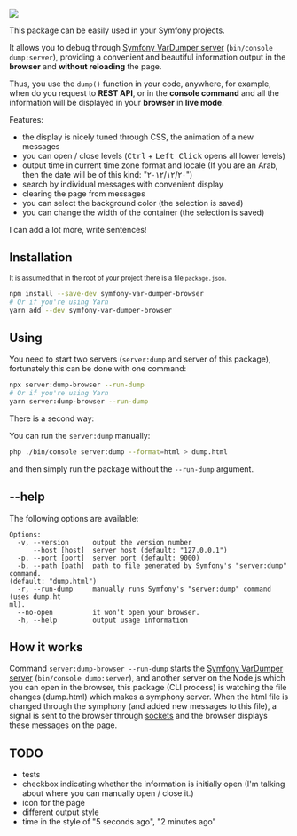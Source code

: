 ![](https://i.imgur.com/O5Be0eX.png)


This package can be easily used in your Symfony projects.

It allows you to debug through [Symfony VarDumper server](https://symfony.com/blog/new-in-symfony-4-1-vardumper-server) (`bin/console dump:server`), 
providing a convenient and beautiful information output in the **browser** and **without reloading** the page.

Thus, you use the `dump()` function in your code, anywhere, for example, when do you request to **REST API**, 
or in the **console command** and all the information will be displayed in your **browser** in **live mode**.

Features:
- the display is nicely tuned through CSS, the animation of a new messages
- you can open / close levels (<kbd>Ctrl</kbd> + <kbd>Left Click</kbd> opens all lower levels)
- output time in current time zone format and locale (If you are an Arab, then the date will be of this kind: "٢٠‏/١٢‏/٢٠١٢")
- search by individual messages with convenient display
- clearing the page from messages
- you can select the background color (the selection is saved)
- you can change the width of the container (the selection is saved)

I can add a lot more, write sentences!

## Installation

<small>It is assumed that in the root of your project there is a file `package.json`.</small>

```bash
npm install --save-dev symfony-var-dumper-browser
# Or if you're using Yarn
yarn add --dev symfony-var-dumper-browser
```

## Using

You need to start two servers (`server:dump` and server of this package), 
fortunately this can be done with one command:

```bash
npx server:dump-browser --run-dump
# Or if you're using Yarn
yarn server:dump-browser --run-dump
```

There is a second way:

You can run the `server:dump` manually:

```bash
php ./bin/console server:dump --format=html > dump.html
```
 
and then simply run the package without the `--run-dump` argument.

## --help

The following options are available:

```
Options:
  -v, --version      output the version number
      --host [host]  server host (default: "127.0.0.1")
  -p, --port [port]  server port (default: 9000)
  -b, --path [path]  path to file generated by Symfony's "server:dump" command.
(default: "dump.html")
  -r, --run-dump     manually runs Symfony's "server:dump" command (uses dump.ht
ml).
  --no-open          it won't open your browser.
  -h, --help         output usage information
```

## How it works

Command `server:dump-browser --run-dump` starts the [Symfony VarDumper server](https://symfony.com/blog/new-in-symfony-4-1-vardumper-server) (`bin/console dump:server`),
and another server on the Node.js which you can open in the browser,
this package (CLI process) is watching the file changes (dump.html) which makes a symphony server.
When the html file is changed through the symphony (and added new messages to this file),
a signal is sent to the browser through [sockets](socket.io) and the browser displays these messages on the page.

## TODO

- tests
- checkbox indicating whether the information is initially open (I'm talking about where you can manually open / close it.)
- icon for the page
- different output style
- time in the style of "5 seconds ago", "2 minutes ago"

